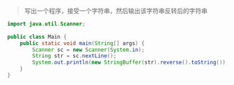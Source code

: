 > 写出一个程序，接受一个字符串，然后输出该字符串反转后的字符串

```java
import java.util.Scanner;
 
public class Main {
    public static void main(String[] args) {
        Scanner sc = new Scanner(System.in);
        String str = sc.nextLine();
        System.out.println(new StringBuffer(str).reverse().toString());
    }
}
```